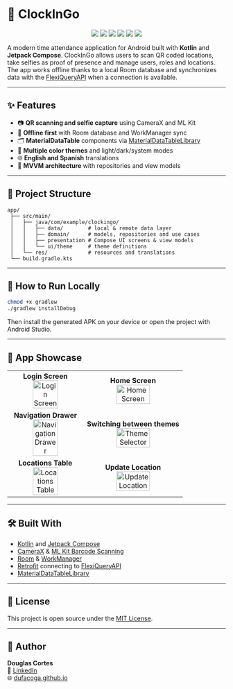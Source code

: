 # 📱 ClockInGo

<p align="center">
  <a href="https://github.com/dufacoga/ClockInGo/issues"><img src="https://img.shields.io/github/issues/dufacoga/clockingo"/></a>
  <a href="https://github.com/dufacoga/ClockInGo/stargazers"><img src="https://img.shields.io/github/stars/dufacoga/ClockInGo"/></a>
  <a href="https://github.com/dufacoga/ClockInGo/network/members"><img src="https://img.shields.io/github/forks/dufacoga/ClockInGo"/></a>
  <a href="https://github.com/dufacoga/ClockInGo/commits/master"><img src="https://img.shields.io/github/last-commit/dufacoga/ClockInGo"/></a>
  <a href="https://github.com/dufacoga/ClockInGo/blob/master/CODE_OF_CONDUCT.md"><img src="https://img.shields.io/badge/contributions-welcome-brightgreen.svg?style=flat"/></a>
  <a href="https://github.com/dufacoga/ClockInGo/blob/master/LICENSE"><img src="https://img.shields.io/github/license/dufacoga/ClockInGo"/></a>
</p>

A modern time attendance application for Android built with **Kotlin** and **Jetpack Compose**. ClockInGo allows users to scan QR coded locations, take selfies as proof of presence and manage users, roles and locations. The app works offline thanks to a local Room database and synchronizes data with the [FlexiQueryAPI](https://github.com/dufacoga/FlexiQueryAPI) when a connection is available.

---

## ✨ Features

- 📷 **QR scanning and selfie capture** using CameraX and ML Kit  
- 💾 **Offline first** with Room database and WorkManager sync  
- 🗂️ **MaterialDataTable** components via [MaterialDataTableLibrary](https://github.com/dufacoga/MaterialDataTableLibrary)  
- 🎨 **Multiple color themes** and light/dark/system modes  
- 🌐 **English and Spanish** translations  
- 🔄 **MVVM architecture** with repositories and view models  

---

## 📂 Project Structure

```
app/
 ├── src/main/
 │   ├── java/com/example/clockingo/
 │   │   ├── data/        # local & remote data layer
 │   │   ├── domain/      # models, repositories and use cases
 │   │   ├── presentation # Compose UI screens & view models
 │   │   └── ui/theme     # theme definitions
 │   └── res/             # resources and translations
 └── build.gradle.kts
```

---

## 🔧 How to Run Locally

```bash
chmod +x gradlew
./gradlew installDebug
```

Then install the generated APK on your device or open the project with Android Studio.

---

## 📸 App Showcase

<table>
  <tr>
    <td align="center">
      <strong>Login Screen</strong><br/>
      <img src="https://github.com/user-attachments/assets/c67655be-5d0e-4849-baa9-f4216991b7f7" alt="Login Screen" width="60%"/>
    </td>
    <td align="center">
      <strong>Home Screen</strong><br/>
      <img src="https://github.com/user-attachments/assets/8c3709a7-a3a2-4a0b-a181-fd440928611b" alt="Home Screen" width="60%"/>
    </td>
  </tr>
  <tr>
    <td align="center">
      <strong>Navigation Drawer</strong><br/>
      <img src="https://github.com/user-attachments/assets/4fea1fb4-f47e-4028-a9fc-3bc562e887cf" alt="Navigation Drawer" width="60%"/>
    </td>
    <td align="center">
      <strong>Switching between themes</strong><br/>
      <img src="https://github.com/user-attachments/assets/7ac5f9a9-f333-44e9-b1b9-76729e9c95db" alt="Theme Selector" width="60%"/>
    </td>
  </tr>
  <tr>
    <td align="center">
      <strong>Locations Table</strong><br/>
      <img src="https://github.com/user-attachments/assets/ff125222-b4f1-4b8b-aed2-0d12133679c1" alt="Locations Table" width="60%"/>
    </td>
    <td align="center">
      <strong>Update Location</strong><br/>
      <img src="https://github.com/user-attachments/assets/fb45e7a0-f061-45ef-a5dc-770f7e2bffae" alt="Update Location" width="60%"/>
    </td>
  </tr>
</table>

---

## 🛠️ Built With

- [Kotlin](https://kotlinlang.org/) and [Jetpack Compose](https://developer.android.com/jetpack/compose)  
- [CameraX](https://developer.android.com/training/camerax) & [ML Kit Barcode Scanning](https://developers.google.com/ml-kit/vision/barcode-scanning)  
- [Room](https://developer.android.com/jetpack/androidx/releases/room) & [WorkManager](https://developer.android.com/topic/libraries/architecture/workmanager)  
- [Retrofit](https://square.github.io/retrofit/) connecting to [FlexiQueryAPI](https://github.com/dufacoga/FlexiQueryAPI)  
- [MaterialDataTableLibrary](https://github.com/dufacoga/MaterialDataTableLibrary)  

---

## 📄 License

This project is open source under the [MIT License](LICENSE).

---

## 👤 Author 

**Douglas Cortes**  
💼 [LinkedIn](https://www.linkedin.com/in/dufacoga)  
🌐 [dufacoga.github.io](https://dufacoga.github.io)
